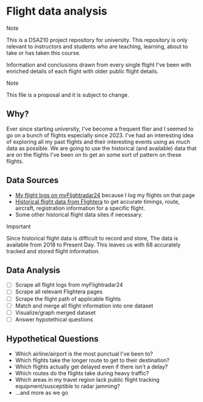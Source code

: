 # Flight data analysis

> [!NOTE]
> This is a DSA210 project repository for university. This repository is only relevant to instructors and students who are teaching, learning, about to take or has taken this course.

Information and conclusions drawn from every single flight I've been with enriched details of each flight with older public flight details.

> [!NOTE]
> This file is a proposal and it is subject to change.

## Why?
Ever since starting university, I've become a frequent flier and I seemed to go on a bunch of flights especially since 2023. I've had an interesting idea of exploring all my past flights and their interesting events using as much data as possible. We are going to use the historical (and available) data that are on the flights I've been on to get an some sort of pattern on these flights.

## Data Sources
- [My flight logs on myFlightradar24](https://my.flightradar24.com/YouTube_101/flights) because I log my flights on that page
- [Historical flight data from Flightera](https://www.flightera.net/) to get accurate timings, route, aircraft, registration information for a specific flight.
- Some other historical flight data sites if necessary.

> [!IMPORTANT]
> Since historical flight data is difficult to record and store, The data is available from 2018 to Present Day. This leaves us with 68 accurately tracked and stored flight information.

## Data Analysis
- [ ] Scrape all flight logs from myFlightradar24
- [ ] Scrape all relevant Flightera pages
- [ ] Scrape the flight path of applicable flights
- [ ] Match and merge all flight information into one dataset
- [ ] Visualize/graph merged dataset
- [ ] Answer hypotethical questions

## Hypothetical Questions
- Which airline/airport is the most punctual I've been to?
- Which flights take the longer route to get to their destination?
- Which flights actually get delayed even if there isn't a delay?
- Which routes do the flights take during heavy traffic?
- Which areas in my travel region lack public flight tracking equipment/susceptible to radar jamming?
- ...and more as we go
